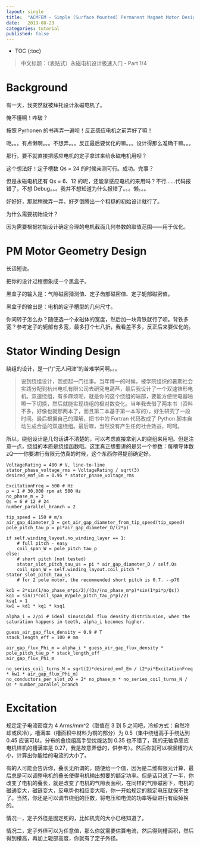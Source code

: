 ```yaml
---
layout: single
title:  "ACMFEM - Simple (Surface Mounted) Permanent Magnet Motor Design"
date:   2019-08-23
categories: tutorial
published: false
---
```


* TOC
{:toc}
> 中文标题：（表贴式）永磁电机设计极速入门 - Part 1/4

# Background

有一天，我突然就被拜托设计永磁电机了。

俺不懂啊！咋破？

按照 Pyrhonen 的书再弄一遍呗！反正感应电机之前弄好了嘛！

呃。。。有点懒啊。。。不想弄。。。反正最后要优化的嘛。。。设计得那么准确干嘛。。。

那行，要不就直接把感应电机的定子拿过来给永磁电机用呗？

这个想法好！定子槽数 Qs = 24 的时候亲测可行。成功。完事？

但是永磁电机还有 Qs = 6、12 的呢，还能拿感应电机的来用吗？不行……代码报错了，不想 Debug。。。我并不想知道为什么报错了。。。懒。。。

好好好，那就稍微弄一弄，好歹倒腾出一个粗糙的初始设计就行了。

为什么需要初始设计？

因为需要根据初始设计确定合理的电机截面几何参数的取值范围——用于优化。

# PM Motor Geometry Design

长话短说。

把你的设计过程想象成一个黑盒子。

黑盒子的输入是：气隙磁密猜测值、定子齿部磁密值、定子轭部磁密值。

黑盒子的输出是：电机的定子槽型的几何尺寸。

你问转子怎么办？随便选一个永磁体的宽度，然后加一块背铁就行了呗。背铁多宽？参考定子的轭部有多宽，最多打个七八折，我看差不多，反正后来要优化的。

# Stator Winding Design

绕组的设计，是一门“无人问津”的苦难学问啊。。。

> 说到绕组设计，我想起一门往事。当年博一的时候，被学院组织的暑期社会实践分配到杭州电机有限公司去研究电葫芦，最后我设计了一个双速锥形电机。双速绕组，有多麻烦呢，就是你的这个绕组的端部，要能方便继电器啪嚓一下切换，然后就能实现绕组的极对数变化。当年我去借了两本书（资料不多，好像也就那两本了，而且第二本基于第一本写的），好生研究了一段时间。最后根据自己的理解，把书中的 Fortran 代码改成了 Python 脚本自动生成合适的双速绕组。最后嘛，当然没有产生任何社会效益，呵呵。

所以，绕组设计是几句话讲不清楚的，可以考虑直接拿别人的绕组来用吧。但是注意一点，绕组的本质是绕组函数哦。这里真正想要讲的是另一个参数：每槽导体数 zQ——你要进行有限元仿真的时候，这个东西你得提前确定好。

```
VoltageRating = 480 # V, line-to-line
stator_phase_voltage_rms = VoltageRating / sqrt(3)
desired_emf_Em = 0.95 * stator_phase_voltage_rms 

ExcitationFreq = 500 # Hz
p = 1 # 30,000 rpm at 500 Hz
no_phase_m = 3
Qs = 6 # 12 # 24
number_parallel_branch = 2

tip_speed = 150 # m/s
air_gap_diameter_D = get_air_gap_diameter_from_tip_speed(tip_speed)
pole_pitch_tau_p = pi*air_gap_diameter_D/(2*p)

if self.winding_layout.no_winding_layer == 1:
    # full pitch - easy
    coil_span_W = pole_pitch_tau_p
else: 
    # short pitch (not tested)
    stator_slot_pitch_tau_us = pi * air_gap_diameter_D / self.Qs
    coil_span_W = self.winding_layout.coil_pitch * stator_slot_pitch_tau_us
    # for 2 pole motor, the recommended short pitch is 0.7. --p76

kd1 = 2*sin(1/no_phase_m*pi/2)/(Qs/(no_phase_m*p)*sin(1*pi*p/Qs))
kq1 = sin(1*coil_span_W/pole_pitch_tau_p*pi/2)        
ksq1 = 1
kw1 = kd1 * kq1 * ksq1

alpha_i = 2/pi # ideal sinusoidal flux density distribusion, when the saturation happens in teeth, alpha_i becomes higher.

guess_air_gap_flux_density = 0.9 # T
stack_length_eff = 100 # mm

air_gap_flux_Phi_m = alpha_i * guess_air_gap_flux_density * pole_pitch_tau_p * stack_length_eff
air_gap_flux_Phi_m

no_series_coil_turns_N = sqrt(2)*desired_emf_Em / (2*pi*ExcitationFreq * kw1 * air_gap_flux_Phi_m)
no_conductors_per_slot_zQ = 2* no_phase_m * no_series_coil_turns_N / Qs * number_parallel_branch

```

# Excitation

规定定子电流密度为 4 Arms/mm^2（取值在 3 到 5 之间吧，冷却方式：自然冷却或风冷），槽满率（槽面积中材料为铜的部分）为 0.5（集中绕组高手手绕达到 0.45 应该可以，分布的叠绕组高手受扰能达到 0.35 也不错了，我的无轴承感应电机样机的槽满率是 0.27，我是故意弄低的，供参考）。然后你就可以根据槽的大小，计算出你能给的电流的大小了。



有的人可能会告诉你，叠长无所谓的，随便给一个值，因为是二维有限元计算，最后总是可以调整电机的叠长使得电机输出想要的额定功率。但是话只说了一半，你改变了电机的叠长，就是改变了电机的气隙表面积，在同样的气隙磁密下，电机的磁通变大，磁链变大，反电势也相应变大哦，你一开始规定的额定电压就保不住了。当然，你还是可以调节绕组的匝数，将电压和电流的功率等级进行有级掉换的。





情况一，定子外径是固定死的，比如机壳的大小已经知道了。

情况二，定子外径可以为任意值，那么你就需要估算电流，然后得到槽面积，然后得到槽高，再加上轭部高度，你就有了定子外径。

